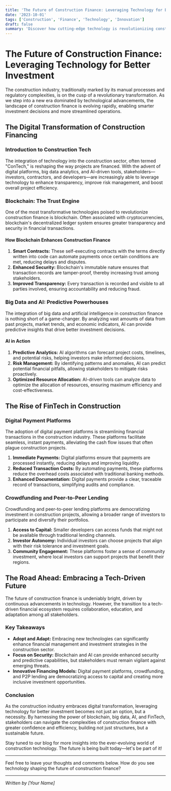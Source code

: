 ```yaml
---
title: 'The Future of Construction Finance: Leveraging Technology for Better Investment'
date: '2023-10-01'
tags: ['Construction', 'Finance', 'Technology', 'Innovation']
draft: false
summary: 'Discover how cutting-edge technology is revolutionizing construction finance, transforming investment strategies, and paving the way for a more efficient and profitable future.'
---
```


# The Future of Construction Finance: Leveraging Technology for Better Investment

The construction industry, traditionally marked by its manual processes and regulatory complexities, is on the cusp of a revolutionary transformation. As we step into a new era dominated by technological advancements, the landscape of construction finance is evolving rapidly, enabling smarter investment decisions and more streamlined operations.

## The Digital Transformation of Construction Financing

### Introduction to Construction Tech

The integration of technology into the construction sector, often termed "ConTech," is reshaping the way projects are financed. With the advent of digital platforms, big data analytics, and AI-driven tools, stakeholders—investors, contractors, and developers—are increasingly able to leverage technology to enhance transparency, improve risk management, and boost overall project efficiency.

### Blockchain: The Trust Engine

One of the most transformative technologies poised to revolutionize construction finance is blockchain. Often associated with cryptocurrencies, blockchain's decentralized ledger system ensures greater transparency and security in financial transactions.

#### How Blockchain Enhances Construction Finance

1. **Smart Contracts:** These self-executing contracts with the terms directly written into code can automate payments once certain conditions are met, reducing delays and disputes.
2. **Enhanced Security:** Blockchain's immutable nature ensures that transaction records are tamper-proof, thereby increasing trust among stakeholders.
3. **Improved Transparency:** Every transaction is recorded and visible to all parties involved, ensuring accountability and reducing fraud.

### Big Data and AI: Predictive Powerhouses

The integration of big data and artificial intelligence in construction finance is nothing short of a game-changer. By analyzing vast amounts of data from past projects, market trends, and economic indicators, AI can provide predictive insights that drive better investment decisions.

#### AI in Action

1. **Predictive Analytics:** AI algorithms can forecast project costs, timelines, and potential risks, helping investors make informed decisions.
2. **Risk Management:** By identifying patterns and anomalies, AI can predict potential financial pitfalls, allowing stakeholders to mitigate risks proactively.
3. **Optimized Resource Allocation:** AI-driven tools can analyze data to optimize the allocation of resources, ensuring maximum efficiency and cost-effectiveness.

## The Rise of FinTech in Construction

### Digital Payment Platforms

The adoption of digital payment platforms is streamlining financial transactions in the construction industry. These platforms facilitate seamless, instant payments, alleviating the cash flow issues that often plague construction projects.

1. **Immediate Payments:** Digital platforms ensure that payments are processed instantly, reducing delays and improving liquidity.
2. **Reduced Transaction Costs:** By automating payments, these platforms reduce the overhead costs associated with traditional banking methods.
3. **Enhanced Documentation:** Digital payments provide a clear, traceable record of transactions, simplifying audits and compliance.

### Crowdfunding and Peer-to-Peer Lending

Crowdfunding and peer-to-peer lending platforms are democratizing investment in construction projects, allowing a broader range of investors to participate and diversify their portfolios.

1. **Access to Capital:** Smaller developers can access funds that might not be available through traditional lending channels.
2. **Investor Autonomy:** Individual investors can choose projects that align with their risk tolerance and investment goals.
3. **Community Engagement:** These platforms foster a sense of community investment, where local investors can support projects that benefit their regions.

## The Road Ahead: Embracing a Tech-Driven Future

The future of construction finance is undeniably bright, driven by continuous advancements in technology. However, the transition to a tech-driven financial ecosystem requires collaboration, education, and adaptation among all stakeholders. 

### Key Takeaways

- **Adopt and Adapt:** Embracing new technologies can significantly enhance financial management and investment strategies in the construction sector.
- **Focus on Security:** Blockchain and AI can provide enhanced security and predictive capabilities, but stakeholders must remain vigilant against emerging threats.
- **Innovative Financing Models:** Digital payment platforms, crowdfunding, and P2P lending are democratizing access to capital and creating more inclusive investment opportunities.

### Conclusion

As the construction industry embraces digital transformation, leveraging technology for better investment becomes not just an option, but a necessity. By harnessing the power of blockchain, big data, AI, and FinTech, stakeholders can navigate the complexities of construction finance with greater confidence and efficiency, building not just structures, but a sustainable future.

Stay tuned to our blog for more insights into the ever-evolving world of construction technology. The future is being built today—let's be part of it!

---

Feel free to leave your thoughts and comments below. How do you see technology shaping the future of construction finance?

---

*Written by [Your Name]*
